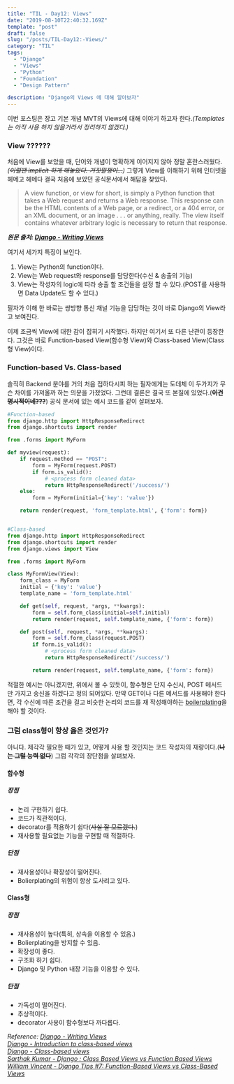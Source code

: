 ```yaml
---
title: "TIL - Day12: Views"
date: "2019-08-10T22:40:32.169Z"
template: "post"
draft: false
slug: "/posts/TIL-Day12:-Views/"
category: "TIL"
tags:
  - "Django"
  - "Views"
  - "Python"
  - "Foundation"
  - "Design Pattern"

description: "Django의 Views 에 대해 알아보자"
---
```


이번 포스팅은 장고 기본 개념 MVT의 Views에 대해 이야기 하고자 한다.*(Templates는 아직 사용 하지 않을거라서 정리하지 않겠다.)*

### View ??????
처음에 View를 보았을 때, 단어와 개념이 명확하게 이어지지 않아 정말 혼란스러웠다.
*(~~이럴땐 implicit 하게 해놓았다. 거짓말쟁이...~~)*
그렇게 View를 이해하기 위해 인터넷을 헤메고 헤메다 결국 처음에 보았던 공식문서에서 해답을 찾았다.

>A view function, or view for short, is simply a Python function that takes a Web request and returns a Web response. This response can be the HTML contents of a Web page, or a redirect, or a 404 error, or an XML document, or an image . . . or anything, really. The view itself contains whatever arbitrary logic is necessary to return that response. 

*__원문 출처: [Django - Writing Views](https://docs.djangoproject.com/en/2.2/topics/http/views/)__*

여기서 세가지 특징이 보인다.
1. View는 Python의 function이다.
2. View는 Web request와 response를 담당한다(수신 & 송출의 기능)
3. View는 작성자의 logic에 따라 송출 할 조건들을 설정 할 수 있다.(POST를 사용하면 Data Update도 할 수 있다.)

필자가 이해 한 바로는 쌍방향 통신 채널 기능을 담당하는 것이 바로 Django의 View라고 보여진다. 

이제 조금씩 View에 대한 감이 잡히기 시작했다. 하지만 여기서 또 다른 난관이 등장한다. 그것은 바로 Function-based View(함수형 View)와 Class-based View(Class형 View)이다.

### Function-based Vs. Class-based
솔직히 Backend 분야를 거의 처음 접하다시피 하는 필자에게는 도데체 이 두가지가 무슨 차이를 가져올까 하는 의문을 가졌었다. 그런데 결론은 결국 또 본질에 있었다.(~~__이건 명시적이네???__~~) 공식 문서에 있는 예시 코드를 같이 살펴보자.

```Python
#Function-based
from django.http import HttpResponseRedirect
from django.shortcuts import render

from .forms import MyForm

def myview(request):
    if request.method == "POST":
        form = MyForm(request.POST)
        if form.is_valid():
            # <process form cleaned data>
            return HttpResponseRedirect('/success/')
    else:
        form = MyForm(initial={'key': 'value'})

    return render(request, 'form_template.html', {'form': form})


#Class-based
from django.http import HttpResponseRedirect
from django.shortcuts import render
from django.views import View

from .forms import MyForm

class MyFormView(View):
    form_class = MyForm
    initial = {'key': 'value'}
    template_name = 'form_template.html'

    def get(self, request, *args, **kwargs):
        form = self.form_class(initial=self.initial)
        return render(request, self.template_name, {'form': form})

    def post(self, request, *args, **kwargs):
        form = self.form_class(request.POST)
        if form.is_valid():
            # <process form cleaned data>
            return HttpResponseRedirect('/success/')

        return render(request, self.template_name, {'form': form})

```
적절한 예시는 아니겠지만, 위에서 볼 수 있듯이, 함수형은 단지 수신시, POST 메서드만 가지고 송신을 하겠다고 정의 되어있다. 만약 GET이나 다른 메서드를 사용해야 한다면, 각 수신에 따른 조건을 걸고 비슷한 논리의 코드를 재 작성해야하는 [boilerplating](https://en.wikipedia.org/wiki/Boilerplate_code)을 해야 할 것이다.

### 그럼 class형이 항상 옳은 것인가?
아니다. 제각각 필요한 때가 있고, 어떻게 사용 할 것인지는 코드 작성자의 재량이다.(~~__나는 그럴 능력 없다__~~)
그럼 각각의 장단점을 살펴보자.

#### 함수형
##### 장점
+ 논리 구현하기 쉽다.
+ 코드가 직관적이다.
+ decorator를 적용하기 쉽다(~~사실 잘 모르겠다.~~)
+ 재사용할 필요없는 기능을 구현할 때 적절하다.

##### 단점
+ 재사용성이나 확장성이 떨어진다.
+ Bolierplating의 위험이 항상 도사리고 있다.

#### Class형
##### 장점
+ 재사용성이 높다(특히, 상속을 이용할 수 있음.)
+ Bolierplating을 방지할 수 있음.
+ 확장성이 좋다.
+ 구조화 하기 쉽다.
+ Django 및 Python 내장 기능을 이용할 수 있다.

##### 단점
+ 가독성이 떨어진다.
+ 추상적이다.
+ decorator 사용이 함수형보다 까다롭다.

*Reference: [Django - Writing Views](https://docs.djangoproject.com/en/2.2/topics/http/views/)</br> [Django - Introduction to class-based views](https://docs.djangoproject.com/en/2.2/topics/class-based-views/intro/)</br> [Django - Class-based views](https://docs.djangoproject.com/en/2.2/topics/class-based-views/)</br> [
Sarthak Kumar - Django : Class Based Views vs Function Based Views](https://medium.com/@ksarthak4ever/django-class-based-views-vs-function-based-view-e74b47b2e41b)</br> [William Vincent - Django Tips #7: Function-Based Views vs Class-Based Views](https://wsvincent.com/class-function-based-views/)*
